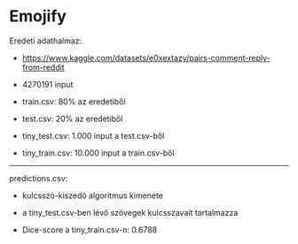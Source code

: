 # Emojify

Eredeti adathalmaz: 
- https://www.kaggle.com/datasets/e0xextazy/pairs-comment-reply-from-reddit
- 4270191 input


- train.csv: 80% az eredetiből
- test.csv: 20% az eredetiből


- tiny_test.csv: 1.000 input a test.csv-ből
- tiny_train.csv: 10.000 input a train.csv-ből

---------------------------------------------------------------

predictions.csv: 
- kulcsszó-kiszedő algoritmus kimenete
- a tiny_test.csv-ben lévő szövegek kulcsszavait tartalmazza

- Dice-score a tiny_train.csv-n: 0.6788
